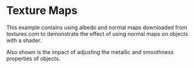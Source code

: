 # Texture Maps

This example contains using albedo and normal maps downloaded from textures.com to demonstrate the effect of using normal maps on objects with a shader.

Also shown is the impact of adjusting the metallic and smoothness properties of objects.